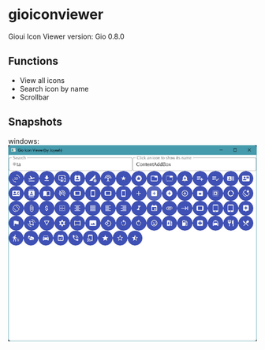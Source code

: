 # gioiconviewer
Gioui Icon Viewer
version: Gio 0.8.0

## Functions

- View all icons
- Search icon by name
- Scrollbar

## Snapshots

windows:
![alt text](snapshot.jpg)